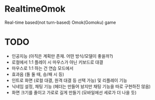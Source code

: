 # RealtimeOmok
 Real-time based(not turn-based) Omok(Gomoku) game

# TODO
- 인공지능 (아직은 계획만 존재. 어떤 방식/모델이 좋을까?)
- 로컬에서 1:1 플레이 시 마우스가 아닌 키보드로 대결
- 마우스로 1:1 하는 건 연습 모드에서
- 효과음 (돌 둘 때, 승/패 시 등)
- 인트로 화면 (로컬 대결, 원격 대결 등 선택 가능) 및 리플레이 기능
- 닉네임 설정, 채팅 기능 (헤더는 만들어 놨지만 채팅 기능을 따로 구현하진 않음)
- 화면 크기를 줄이고 가로로 길게 만들기 (모바일에선 세로가 더 나을 듯)
